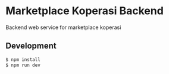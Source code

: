 # Marketplace Koperasi Backend

Backend web service for marketplace koperasi

## Development

```bash
$ npm install
$ npm run dev
```
